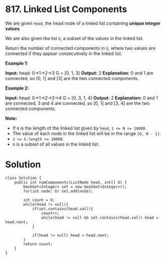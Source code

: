 # 817. Linked List Components
We are given `head`, the head node of a linked list containing **unique integer values**.

We are also given the list `G`, a subset of the values in the linked list.

Return the number of connected components in  `G`, where two values are connected if they appear consecutively in the linked list.

**Example 1:**

**Input:** 
head: 0->1->2->3
G = [0, 1, 3]
**Output:** 2
**Explanation:** 
0 and 1 are connected, so [0, 1] and [3] are the two connected components.

**Example 2:**

**Input:** 
head: 0->1->2->3->4
G = [0, 3, 1, 4]
**Output:** 2
**Explanation:** 
0 and 1 are connected, 3 and 4 are connected, so [0, 1] and [3, 4] are the two connected components.

**Note:**

-   If `N` is the length of the linked list given by `head`, `1 <= N <= 10000`.
-   The value of each node in the linked list will be in the range `[0, N - 1]`.
-   `1 <= G.length <= 10000`.
-   `G`  is a subset of all values in the linked list.

# Solution 
```
class Solution {
    public int numComponents(ListNode head, int[] G) {
        HashSet<Integer> set = new HashSet<Integer>();
        for(int node: G) set.add(node);
        
        int count = 0;
        while(head != null){
            if(set.contains(head.val)){
                count++;
                while(head != null && set.contains(head.val)) head = head.next;
            }
            
            if(head != null) head = head.next;
        }     
        return count;
    }
}
```